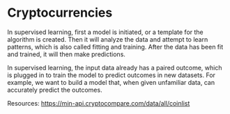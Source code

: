 # Cryptocurrencies

In supervised learning, first a model is initiated, or a template for the algorithm is created. Then it will analyze the data and attempt to learn patterns, which is also called fitting and training. After the data has been fit and trained, it will then make predictions.

In supervised learning, the input data already has a paired outcome, which is plugged in to train the model to predict outcomes in new datasets. For example, we want to build a model that, when given unfamiliar data, can accurately predict the outcomes.

Resources:
https://min-api.cryptocompare.com/data/all/coinlist
